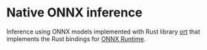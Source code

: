 # Native ONNX inference

Inference using ONNX models implemented with Rust library [ort](https://github.com/pykeio/ort) that implements the Rust bindings for [ONNX Runtime](https://github.com/microsoft/onnxruntime).
